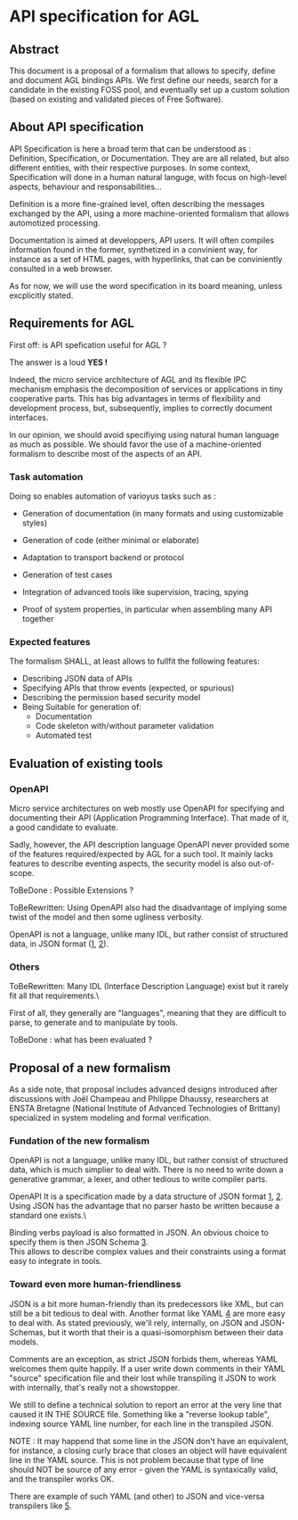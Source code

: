 # API specification for AGL

## Abstract
This document is a proposal of a formalism that allows to specify, define
and document AGL bindings APIs.
We first define our needs, search for a candidate in the existing FOSS
pool, and eventually set up a custom solution (based on existing and
validated pieces of Free Software).


## About API specification

API Specification is here a broad term that can be understood as : Definition,
Specification, or Documentation.
They are are all related, but also different entities, with their respective
purposes.
In some context, Specification will done in a human natural languge,
with focus on high-level aspects, behaviour and responsabilities...

Definition is a more fine-grained level, often describing the messages
exchanged by the API, using a more machine-oriented formalism that allows
automotized processing.

Documentation is aimed at developpers, API users. It will often compiles
information found in the former, synthetized in a convinient way, for instance
as a set of HTML pages, with hyperlinks, that can be conviniently consulted in
a web browser.

As for now, we will use the word specification in its board meaning, unless
excplicitly stated.


## Requirements for AGL

First off: is API spefication useful for AGL ?

The answer is a loud **YES !**

Indeed, the micro service architecture of AGL and its flexible IPC mechanism
emphasis the decomposition of services or applications in tiny cooperative
parts. This has big advantages in terms of flexibility and development process,
but, subsequently, implies to correctly document interfaces.

In our opinion, we should avoid specifiying using natural human language as
much as possible. We should favor the use of a machine-oriented formalism to
describe most of the aspects of an API.

### Task automation

Doing so enables automation of varioyus tasks such as :

- Generation of documentation (in many formats and using customizable styles)

- Generation of code (either minimal or elaborate)

- Adaptation to transport backend or protocol

- Generation of test cases

- Integration of advanced tools like supervision, tracing, spying

- Proof of system properties, in particular when assembling many API together


### Expected features

The formalism SHALL, at least allows to fullfit the following features:

- Describing JSON data of APIs
- Specifying APIs that throw events (expected, or spurious)
- Describing the permission based security model
- Being Suitable for generation of:
  - Documentation
  - Code skeleton with/without parameter validation
  - Automated test


## Evaluation of existing tools

### OpenAPI

Micro service architectures on web mostly use OpenAPI for specifying and
documenting their API (Application Programming Interface). That made of it, a
good candidate to evaluate.

Sadly, however, the API description language OpenAPI never provided some of the
features required/expected by AGL for a such tool. It mainly lacks features to
describe eventing aspects, the security model is also out-of-scope.

ToBeDone : Possible Extensions  ?

ToBeRewritten: Using OpenAPI also had the disadvantage of implying
some twist of the model and then some ugliness
verbosity.

OpenAPI is not a language, unlike many IDL, but rather consist of structured
data, in JSON format ([1][json-org], [2][json-rfc]).


### Others
ToBeRewritten:
Many IDL (Interface Description Language) exist
but it rarely fit all that requirements.\

First of all, they generally are "languages",
meaning that they are difficult to parse, to
generate and to manipulate by tools.

ToBeDone : what has been evaluated ?


## Proposal of a new formalism

As a side note, that proposal includes advanced designs introduced after
discussions with Joël Champeau and Philippe Dhaussy, researchers at ENSTA
Bretagne (National Institute of Advanced Technologies of Brittany) specialized
in system modeling and formal verification.

### Fundation of the new formalism

OpenAPI is not a language, unlike many IDL, but rather consist of structured
data, which is much simplier to deal with. There is no need to write down
a generative grammar, a lexer, and other tedious to write compiler parts.

OpenAPI It is a specification made by a data structure of JSON format
[1][json-org], [2][json-rfc].\
Using JSON has the advantage that no parser hasto be written because a standard
one exists.\

Binding verbs payload is also formatted in JSON. An obvious choice to specify
them is then JSON Schema [3][json-schema].\
This allows to describe complex values and their constraints using a format easy
to integrate in tools.


### Toward even more human-friendliness

JSON is a bit more human-friendly than its predecessors like XML, but can still
be a bit tedious to deal with. Another format like YAML [4][yaml] are more easy
to deal with. As stated previously, we'll rely, internally, on JSON and
JSON-Schemas, but it worth that their is a quasi-isomorphism between their data
models.


Comments are an exception, as strict JSON forbids them, whereas YAML welcomes
them quite happily. If a user write down comments in their YAML "source"
specification file and their lost while transpiling it JSON to work with
internally, that's really not a showstopper.

We still to define a technical solution to report an error at the very line that
caused it IN THE SOURCE file. Something like a "reverse lookup table", indexing
source YAML line number, for each line in the transpiled JSON.

NOTE : It may happend that some line in the JSON don't have an equivalent, for
instance, a closing curly brace that closes an object will have equivalent line
in the YAML source. This is not problem because that type of line should NOT be
source of any error - given the YAML is syntaxically valid, and the transpiler
works OK.

There are example of such YAML (and other) to JSON and vice-versa transpilers
like [5][any-json].


[json-org]:    http://json.org/                    "JSON format"
[json-rfc]:    https://tools.ietf.org/html/rfc8259 "JSON format RFC"
[json-schema]: https://json-schema.org/            "JSON Schema"
[yaml]:        https://yaml.org/                   "YAML format"
[any-json]:    http://json.org/                    "any-JSON"
